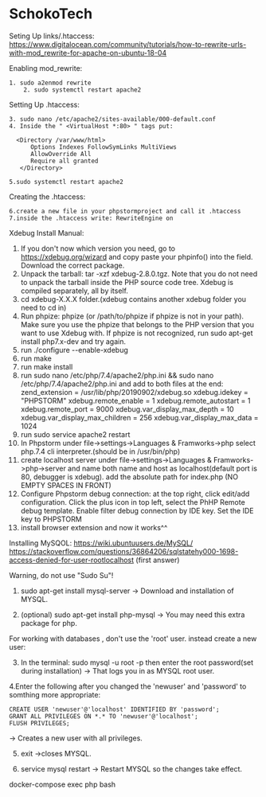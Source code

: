 # SchokoTech

Seting Up links/.htaccess:
https://www.digitalocean.com/community/tutorials/how-to-rewrite-urls-with-mod_rewrite-for-apache-on-ubuntu-18-04

Enabling mod_rewrite:

	1. sudo a2enmod rewrite
    	2. sudo systemctl restart apache2

Setting Up .htaccess:

	3. sudo nano /etc/apache2/sites-available/000-default.conf
	4. Inside the " <VirtualHost *:80> " tags put:

  	  <Directory /var/www/html>
  	      Options Indexes FollowSymLinks MultiViews
 	      AllowOverride All
  	      Require all granted
 	   </Directory>

	5.sudo systemctl restart apache2

Creating the .htaccess:

	6.create a new file in your phpstormproject and call it .htaccess
	7.inside the .htaccess write: RewriteEngine on
	
	
Xdebug Install Manual:
1. If you don't now which version you need, go to https://xdebug.org/wizard and copy paste your
   phpinfo() into the field. Download the correct package.
2. Unpack the tarball: tar -xzf xdebug-2.8.0.tgz. Note that you do not need to unpack the tarball inside the PHP source code tree. Xdebug is compiled separately, all by itself.
3. cd xdebug-X.X.X folder.(xdebug contains another xdebug folder you need to cd in)
4. Run phpize: phpize (or /path/to/phpize if phpize is not in your path). Make sure you use the phpize that belongs to the PHP version that you want to use Xdebug with. 
   If phpize is not recognized, run sudo apt-get install php7.x-dev and try again.
5. run ./configure --enable-xdebug
6. run make
7. run make install
8. run sudo nano /etc/php/7.4/apache2/php.ini && sudo nano /etc/php/7.4/apache2/php.ini and add to both files at the end:
    zend_extension = /usr/lib/php/20190902/xdebug.so
    xdebug.idekey = "PHPSTORM"
    xdebug.remote_enable = 1
    xdebug.remote_autostart = 1
    xdebug.remote_port = 9000
    xdebug.var_display_max_depth = 10
    xdebug.var_display_max_children = 256
    xdebug.var_display_max_data = 1024
9. run sudo service apache2 restart
10. In Phpstorm under file->settings->Languages & Framworks->php select php.7.4 cli interpreter.(should be in /usr/bin/php)
11. create localhost server under file->settings->Languages & Framworks->php->server and name both name and host as localhost(default port is 80, debugger is xdebug). add the absolute path for index.php (NO EMPTY 	SPACES IN FRONT)
12. Configure Phpstorm debug connection: at the top right, click edit/add configuration. Click the plus icon in top left, select the PhHP Remote debug template. Enable filter debug connection by IDE key. Set the IDE key to PHPSTORM
13. install browser extension
and now it works^^

Installing MySQOL:
https://wiki.ubuntuusers.de/MySQL/
https://stackoverflow.com/questions/36864206/sqlstatehy000-1698-access-denied-for-user-rootlocalhost
(first answer)

Warning, do not use "Sudo Su"!

1. sudo apt-get install mysql-server
-> Download and installation of MYSQL.
 
2. (optional) sudo apt-get install php-mysql
-> You may need this extra package for php.

For working with databases , don't use the 'root' user. instead create a new user:

3. In the terminal: sudo mysql -u root -p
	then enter the root password(set during installation)
-> That logs you in as MYSQL root user.

4.Enter the following after you changed the 'newuser' and 'password' to somthing more appropriate:

	CREATE USER 'newuser'@'localhost' IDENTIFIED BY 'password';
	GRANT ALL PRIVILEGES ON *.* TO 'newuser'@'localhost';
	FLUSH PRIVILEGES;

-> Creates a new user with all privileges.

5. exit
->closes MYSQL.

6. service mysql restart
-> Restart MYSQL so the changes take effect.

docker-compose exec php bash